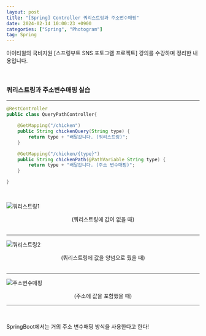 ```yaml
---
layout: post
title: "[Spring] Controller 쿼리스트링과 주소변수매핑"
date: 2024-02-14 10:00:23 +0900
categories: ["Spring", "Photogram"]
tag: Spring
---  
```

아이티윌의 국비지원 [스프링부트 SNS 포토그램 프로젝트] 강의를 수강하며 정리한 내용입니다.

<br>

### 쿼리스트링과 주소변수매핑 실습
---
```java
@RestController
public class QueryPathController{

    @GetMapping("/chicken")
    public String chickenQuery(String type) {
        return type + "배달갑니다. (쿼리스트링)";
    }

    @GetMapping("/chicken/{type}")
    public String chickenPath(@PathVariable String type) {
        return type + "배달갑니다. (주소 변수매핑)";
    }

}
```
<br>

![쿼리스트링1](https://github.com/bong0716/photogram/assets/119990564/d8e602d0-a31f-4d35-a122-a2a735c2f4c1)    
<div style="text-align: center">(쿼리스트링에 값이 없을 때)</div>
<br>

---

![쿼리스트링2](https://github.com/bong0716/photogram/assets/119990564/2f15dee8-9688-42f0-b54e-4f5c5ad67d6d)    
<div style="text-align: center">(쿼리스트링에 값을 양념으로 줬을 때)</div>
<br>

---

![주소변수매핑](https://github.com/bong0716/photogram/assets/119990564/95dc8e9d-d3a7-4e56-8678-258f70bea099)    
<div style="text-align: center">(주소에 값을 포함했을 때) </div>

---

<br>

SpringBoot에서는 거의 주소 변수매핑 방식을 사용한다고 한다!

<br>